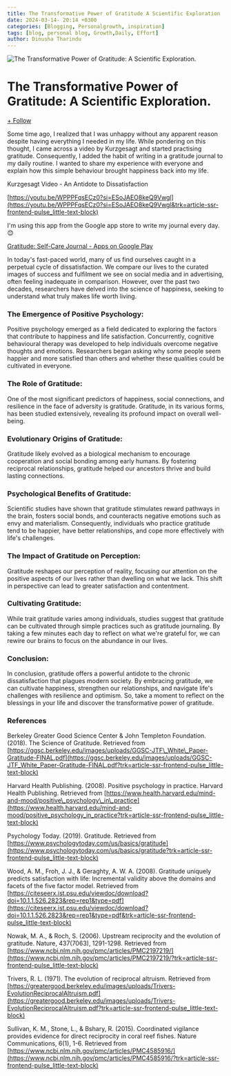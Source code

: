 ```yaml
---
title: The Transformative Power of Gratitude A Scientific Exploration
date: 2024-03-14- 20:14 +0300
categories: [Blogging, Personalgrowth, inspiration]
tags: [blog, personal blog, Growth,Daily, Effort]
author: Dinusha Tharindu
---
```




![The Transformative Power of Gratitude: A Scientific Exploration.](https://media.licdn.com/dms/image/D5612AQHdIlqL9N__8g/article-cover_image-shrink_600_2000/0/1710425425219?e=2147483647&v=beta&t=Y4LEoVBt1bfifNhbWdPYI1IUIclIp4ljE4HqySE3M90)

The Transformative Power of Gratitude: A Scientific Exploration.
================================================================

[\+ Follow](https://www.linkedin.com/signup/cold-join?session_redirect=%2Fpulse%2Ftransformative-power-gratitude-scientific-exploration-tharindu-q3x8c%2F%3FtrackingId%3DoceyQdL%252FRvu%252BkrP8cn208g%253D%253D&trk=article-ssr-frontend-pulse_publisher-author-card)

  

Some time ago, I realized that I was unhappy without any apparent reason despite having everything I needed in my life. While pondering on this thought, I came across a video by Kurzgesagt and started practising gratitude. Consequently, I added the habit of writing in a gratitude journal to my daily routine. I wanted to share my experience with everyone and explain how this simple behaviour brought happiness back into my life.

Kurzgesagt Video - An Antidote to Dissatisfaction

[https://youtu.be/WPPPFqsECz0?si=ESoJAEO8keQ9Vwgl](https://youtu.be/WPPPFqsECz0?si=ESoJAEO8keQ9Vwgl&trk=article-ssr-frontend-pulse_little-text-block)

I'm using this app from the Google app store to write my journal every day.😊

[Gratitude: Self-Care Journal - Apps on Google Play](https://play.google.com/store/apps/details?id=com.northstar.gratitude&hl=en&gl=US&pli=1&trk=article-ssr-frontend-pulse_little-text-block)

In today's fast-paced world, many of us find ourselves caught in a perpetual cycle of dissatisfaction. We compare our lives to the curated images of success and fulfilment we see on social media and in advertising, often feeling inadequate in comparison. However, over the past two decades, researchers have delved into the science of happiness, seeking to understand what truly makes life worth living.

### The Emergence of Positive Psychology:

Positive psychology emerged as a field dedicated to exploring the factors that contribute to happiness and life satisfaction. Concurrently, cognitive behavioural therapy was developed to help individuals overcome negative thoughts and emotions. Researchers began asking why some people seem happier and more satisfied than others and whether these qualities could be cultivated in everyone.

### The Role of Gratitude:

One of the most significant predictors of happiness, social connections, and resilience in the face of adversity is gratitude. Gratitude, in its various forms, has been studied extensively, revealing its profound impact on overall well-being.

### Evolutionary Origins of Gratitude:

Gratitude likely evolved as a biological mechanism to encourage cooperation and social bonding among early humans. By fostering reciprocal relationships, gratitude helped our ancestors thrive and build lasting connections.

### Psychological Benefits of Gratitude:

Scientific studies have shown that gratitude stimulates reward pathways in the brain, fosters social bonds, and counteracts negative emotions such as envy and materialism. Consequently, individuals who practice gratitude tend to be happier, have better relationships, and cope more effectively with life's challenges.

### The Impact of Gratitude on Perception:

Gratitude reshapes our perception of reality, focusing our attention on the positive aspects of our lives rather than dwelling on what we lack. This shift in perspective can lead to greater satisfaction and contentment.

### Cultivating Gratitude:

While trait gratitude varies among individuals, studies suggest that gratitude can be cultivated through simple practices such as gratitude journaling. By taking a few minutes each day to reflect on what we're grateful for, we can rewire our brains to focus on the abundance in our lives.

### Conclusion:

In conclusion, gratitude offers a powerful antidote to the chronic dissatisfaction that plagues modern society. By embracing gratitude, we can cultivate happiness, strengthen our relationships, and navigate life's challenges with resilience and optimism. So, take a moment to reflect on the blessings in your life and discover the transformative power of gratitude.

  

### References

Berkeley Greater Good Science Center & John Templeton Foundation. (2018). The Science of Gratitude. Retrieved from [https://ggsc.berkeley.edu/images/uploads/GGSC-JTF\_White\_Paper-Gratitude-FINAL.pdf](https://ggsc.berkeley.edu/images/uploads/GGSC-JTF_White_Paper-Gratitude-FINAL.pdf?trk=article-ssr-frontend-pulse_little-text-block)

Harvard Health Publishing. (2008). Positive psychology in practice. Harvard Health Publishing. Retrieved from [https://www.health.harvard.edu/mind-and-mood/positive\_psychology\_in\_practice](https://www.health.harvard.edu/mind-and-mood/positive_psychology_in_practice?trk=article-ssr-frontend-pulse_little-text-block)

Psychology Today. (2019). Gratitude. Retrieved from [https://www.psychologytoday.com/us/basics/gratitude](https://www.psychologytoday.com/us/basics/gratitude?trk=article-ssr-frontend-pulse_little-text-block)

Wood, A. M., Froh, J. J., & Geraghty, A. W. A. (2008). Gratitude uniquely predicts satisfaction with life: Incremental validity above the domains and facets of the five factor model. Retrieved from [https://citeseerx.ist.psu.edu/viewdoc/download?doi=10.1.1.526.2823&rep=rep1&type=pdf](https://citeseerx.ist.psu.edu/viewdoc/download?doi=10.1.1.526.2823&rep=rep1&type=pdf&trk=article-ssr-frontend-pulse_little-text-block)

Nowak, M. A., & Roch, S. (2006). Upstream reciprocity and the evolution of gratitude. Nature, 437(7063), 1291-1298. Retrieved from [https://www.ncbi.nlm.nih.gov/pmc/articles/PMC2197219/](https://www.ncbi.nlm.nih.gov/pmc/articles/PMC2197219/?trk=article-ssr-frontend-pulse_little-text-block)

Trivers, R. L. (1971). The evolution of reciprocal altruism. Retrieved from [https://greatergood.berkeley.edu/images/uploads/Trivers-EvolutionReciprocalAltruism.pdf](https://greatergood.berkeley.edu/images/uploads/Trivers-EvolutionReciprocalAltruism.pdf?trk=article-ssr-frontend-pulse_little-text-block)

Sullivan, K. M., Stone, L., & Bshary, R. (2015). Coordinated vigilance provides evidence for direct reciprocity in coral reef fishes. Nature Communications, 6(1), 1-6. Retrieved from [https://www.ncbi.nlm.nih.gov/pmc/articles/PMC4585916/](https://www.ncbi.nlm.nih.gov/pmc/articles/PMC4585916/?trk=article-ssr-frontend-pulse_little-text-block)



